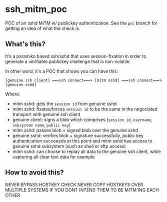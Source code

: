 # ssh_mitm_poc
POC of an sshd MiTM w/ publickey authentication.
See the `poc` branch for getting an idea of what the check is.

## What's this?
It's a paramiko based ssh/sshd that uses session-fixation in order to generate a verifiable publickey challenge that is non-volatile.

In other word, it's a POC that shows you can have this:

```
[genuine ssh client] ===ssh connect===> [mitm sshd] ===ssh connect===> [genuine sshd]
```


Where:
- mitm sshd: gets the `session id` from genuine sshd
- mitm sshd: fixates/forces `session id` to be the same in the negociated transport with genuine ssh client
- genuine client: signs a blob which comprises (`session id`, `username`, `subsystem name`, `public key`)
- mitm sshd: passes blob + signed blob over the genuine sshd
- genuine sshd: verifies blob + signature successfully, public key authentication succeeeds at this point and mitm sshd has access to genuine sshd subsystem (such as shell or sftp access)
- mitm sshd: can choose to replay all data to the genuine ssh client, while capturing all clear text data for example

## How to avoid this?

NEVER BYPASS HOSTKEY CHECK
NEVER COPY HOSTKEYS OVER MULTIPLE SYSTEMS IF YOU DONT INTEND THEM TO BE MITM'ING EACH OTHER
